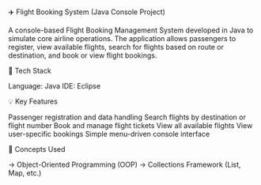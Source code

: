 ✈️ Flight Booking System (Java Console Project)

A console-based Flight Booking Management System developed in Java to simulate core airline operations.
The application allows passengers to register, view available flights, search for flights based on route or destination, and book or view flight bookings.

🔧 Tech Stack

Language: Java
IDE: Eclipse


💡 Key Features

Passenger registration and data handling
Search flights by destination or flight number
Book and manage flight tickets
View all available flights
View user-specific bookings
Simple menu-driven console interface

🧠 Concepts Used

→ Object-Oriented Programming (OOP)
→ Collections Framework (List, Map, etc.)
